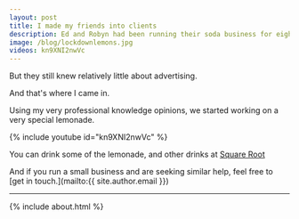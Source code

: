 ```yaml
---
layout: post
title: I made my friends into clients
description: Ed and Robyn had been running their soda business for eight years
image: /blog/lockdownlemons.jpg
videos: kn9XNI2nwVc
---
```


But they still knew relatively little about advertising.

And that's where I came in.

Using my very professional knowledge opinions, we started working on a very special lemonade.

{% include youtube id="kn9XNI2nwVc" %}

You can drink some of the lemonade, and other drinks at [Square Root](https://www.squarerootsoda.com)

And if you run a small business and are seeking similar help, feel free to [get in touch.](mailto:{{ site.author.email }})

---

{% include about.html %}
